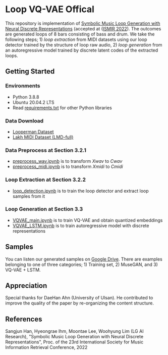 # Loop VQ-VAE Offical

This repository is implementation of [Symbolic Music Loop Generation with Neural Discrete Representations](https://arxiv.org/abs/2208.05605) (accepted at ([ISMIR 2022](https://ismir2022.ismir.net/)). The outcomes are generated loops of 8 bars consisting of bass and drum. We take the following steps; 1) *loop extraction* from MIDI datasets using our loop detector trained by the structure of loop raw audio, 2) *loop generation* from an autoregressive model trained by discrete latent codes of the extracted loops.

## Getting Started

### Environments

* Python 3.8.8
* Ubuntu 20.04.2 LTS
* Read [requirements.txt](/requirements.txt) for other Python libraries

### Data Download

* [Looperman Dataset](https://www.looperman.com)
* [Lakh MIDI Dataset (LMD-full)](https://colinraffel.com/projects/lmd/)

### Data Preprocess at Section 3.2.1

* [preprocess_wav.ipynb](/preprocess_wav.ipynb) is to transform *Xwav* to *Cwav*
* [preprocess_midi.ipynb](/preprocess_midi.ipynb) is to transform *Xmidi* to *Cmidi*

### Loop Extraction at Section 3.2.2

* [loop_detection.ipynb](/loop_detecton.ipynb) is to train the loop detector and extract loop samples from it

### Loop Generation at Section 3.3

* [VQVAE_main.ipynb](/VQVAE_main.ipynb) is to train VQ-VAE and obtain quantized embeddings
* [VQVAE_LSTM.ipynb](/VQVAE_LSTM.ipynb) is to train autoregressive model with discrete representations

## Samples
You can listen our generated samples on [Google Drive](https://drive.google.com/drive/folders/1cZmeQUJRiI0964cSynKkoSp5Gg2YJPZj?usp=sharing). There are examples belonging to one of three categories; 1) Training set, 2) MuseGAN, and 3) VQ-VAE + LSTM.

## Appreciation
Special thanks for DaeHan Ahn (University of Ulsan). He contributed to improve the quality of the paper by re-organizing the content structure.

## References
Sangjun Han, Hyeongrae Ihm, Moontae Lee, Woohyung Lim (LG AI Research), "Symbolic Music Loop Generation with Neural Discrete Representations", Proc. of the 23rd International Society for Music Information Retrieval Conference, 2022

